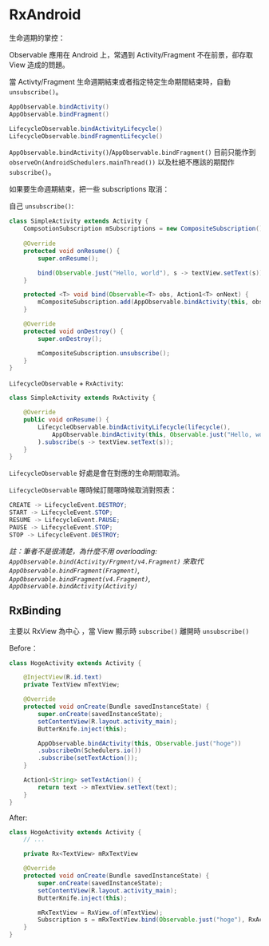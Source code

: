 # RxAndroid

生命週期的掌控：

Observable 應用在 Android 上，常遇到 Activity/Fragment 不在前景，卻存取 View 造成的問題。

當 Activty/Fragment 生命週期結束或者指定特定生命期間結束時，自動 `unsubscribe()`。

```java
AppObservable.bindActivity()
AppObservable.bindFragment()

LifecycleObservable.bindActivityLifecycle()
LifecycleObservable.bindFragmentLifecycle()
```

`AppObservable.bindActivity()`/`AppObservable.bindFragment()` 目前只能作到 `observeOn(AndroidSchedulers.mainThread())` 以及杜絕不應該的期間作 `subscribe()`。

如果要生命週期結束，把一些 subscriptions 取消：

自己 `unsubscribe()`: 

```java
class SimpleActivity extends Activity {
    CompsotionSubscription mSubscriptions = new CompositeSubscription();
    
    @Override
    protected void onResume() {
        super.onResume();

        bind(Observable.just("Hello, world"), s -> textView.setText(s));
    }

    protected <T> void bind(Observable<T> obs, Action1<T> onNext) {
        mCompositeSubscription.add(AppObservable.bindActivity(this, obs).subscribe(onNext));
    }

    @Override
    protected void onDestroy() {
        super.onDestroy();

        mCompositeSubscription.unsubscribe();
    }
}
```

`LifecycleObservable` + `RxActivity`:

```java
class SimpleActivity extends RxActivity {

    @Override
    public void onResume() {
        LifecycleObservable.bindActivityLifecycle(lifecycle(),
            AppObservable.bindActivity(this, Observable.just("Hello, world")))
        ).subscribe(s -> textView.setText(s));
    }
}
```

`LifecycleObservable` 好處是會在對應的生命期間取消。

`LifecycleObservable` 哪時候訂閱哪時候取消對照表：

```java
CREATE -> LifecycleEvent.DESTROY;
START -> LifecycleEvent.STOP;
RESUME -> LifecycleEvent.PAUSE;
PAUSE -> LifecycleEvent.STOP;
STOP -> LifecycleEvent.DESTROY;
```

*註：筆者不是很清楚，為什麼不用 overloading: `AppObservable.bind(Activity/Frgment/v4.Fragment)` 來取代 `AppObservable.bindFragment(Fragment)`,
`AppObservable.bindFragment(v4.Fragment)`,
`AppObservable.bindActivity(Activity)`*

## RxBinding

主要以 RxView 為中心 ，當 View 顯示時 `subscribe()` 離開時 `unsubscribe()`

Before：

```java
class HogeActivity extends Activity {

    @InjectView(R.id.text)
    private TextView mTextView;

    @Override
    protected void onCreate(Bundle savedInstanceState) {
        super.onCreate(savedInstanceState);
        setContentView(R.layout.activity_main);
        ButterKnife.inject(this);

        AppObservable.bindActivity(this, Observable.just("hoge"))
        .subscribeOn(Schedulers.io())
        .subscribe(setTextAction());
    }

    Action1<String> setTextAction() {
        return text -> mTextView.setText(text);
    }
}
```

After:

```java
class HogeActivity extends Activity {
    // ...

    private Rx<TextView> mRxTextView

    @Override
    protected void onCreate(Bundle savedInstanceState) {
        super.onCreate(savedInstanceState);
        setContentView(R.layout.activity_main);
        ButterKnife.inject(this);

        mRxTextView = RxView.of(mTextView);
        Subscription s = mRxTextView.bind(Observable.just("hoge"), RxActions.setText());
    }
}
```
